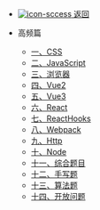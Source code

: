 - [ ![icon-sccess](../../_media/svg/exit.svg) 返回](../../README.md)

- 高频篇

  - [一、CSS](web/high/一、CSS.md)
  - [二、JavaScript](web/high/二、JavaScript.md)
  - [三、浏览器](web/high/三、浏览器.md)
  - [四、Vue2](web/high/四、Vue2.md)
  - [五、Vue3](web/high/五、Vue3.md)
  - [六、React](web/high/六、React.md)
  - [七、ReactHooks](web/high/七、ReactHooks.md)
  - [八、Webpack](web/high/八、Webpack.md)
  - [九、Http](web/high/九、Http.md)
  - [十、Node](web/high/十、Node.md)
  - [十一、综合题目](web/high/十一、综合题目.md)
  - [十二、手写题](web/high/十二、手写题.md)
  - [十三、算法题](web/high/十三、算法题.md)
  - [十四、开放问题](web/high/十四、开放问题.md)
